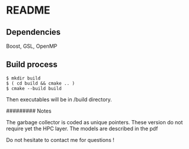 # README #

## Dependencies ##

Boost, GSL, OpenMP

## Build process ##

    $ mkdir build
    $ ( cd build && cmake .. )
    $ cmake --build build

Then executables will be in /build directory.

######### Notes

The garbage collector is coded as unique pointers.
These version do not require yet the HPC layer.
The models are described in the pdf

Do not hesitate  to contact me for questions !
